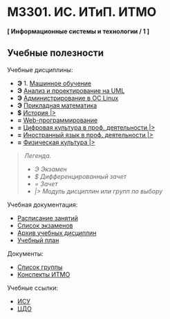 # M3301. ИС. ИТиП. ИТМО
**[ Информационные системы и технологии / 1 ]**

## Учебные полезности

Учебные дисциплины:

* **Э** 1. [Машинное обучение](Subjects/MachineLearning.md)
* **Э** [Анализ и проектирование на UML](Subjects/UML.md)
* **Э** [Администрирование в ОС Linux](Subjects/LinuxAdministration.md)
* **Э** [Прикладная математика](Subjects/AppliedMathematics.md)
* **$** [История |>]()
* **=** [Web-программирование](Subjects/WebProgramming.md)
* **=** [Цифровая культура в проф. деятельности |>]()
* **=** [Иностранный язык в проф. деятельности |>](https://vk.com/fltc.itmo)
* **=** [Физическая культура |>](https://isu.ifmo.ru/pls/apex/f?p=2153:15:108337501947348::NO:RP,3::)

>*Легенда.*
>* *Э Экзамен*
>* *$ Дифференцированный зачет*
>* *= Зачет*
>* *|> Модуль дисциплин или групп по выбору*


Учебная документация:
* [Расписание занятий](Timetable.md#Расписание)
* [Список экзаменов](Timetable.md#Экзамены)
* [Архив учебных дисциплин](Archive/README.md)
* [Учебный план](Files/Plan2019.pdf)

Документы:
* [Список группы](GroupList.md)
* [Конспекты ИТМО](http://neerc.ifmo.ru/wiki/)

Учебные ссылки:
* [ИСУ](https://isu.ifmo.ru/)
* [ЦДО](https://de.ifmo.ru/)

